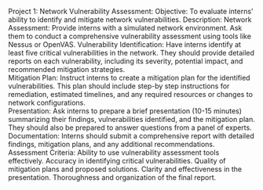 Project 1: 
Network Vulnerability Assessment: 
Objective: To evaluate interns' ability to identify and mitigate 
network vulnerabilities. Description: Network Assessment: 
Provide interns with a simulated network environment. Ask 
them to conduct a comprehensive vulnerability assessment 
using tools like Nessus or OpenVAS. 
Vulnerability Identification: Have interns identify at least five 
critical vulnerabilities in the network. They should provide 
detailed reports on each vulnerability, including its severity, 
potential impact, and recommended mitigation strategies.  
Mitigation Plan: Instruct interns to create a mitigation plan for 
the identified vulnerabilities. This plan should include step-by
step instructions for remediation, estimated timelines, and any 
required resources or changes to network configurations.  
Presentation: Ask interns to prepare a brief presentation (10-15 
minutes) summarizing their findings, vulnerabilities identified, 
and the mitigation plan. They should also be prepared to answer 
questions from a panel of experts.  
Documentation: Interns should submit a comprehensive report 
with detailed findings, mitigation plans, and any additional 
recommendations.  
Assessment Criteria: Ability to use vulnerability assessment tools 
effectively. Accuracy in identifying critical vulnerabilities. Quality 
of mitigation plans and proposed solutions. Clarity and 
effectiveness in the presentation. Thoroughness and 
organization of the final report.
